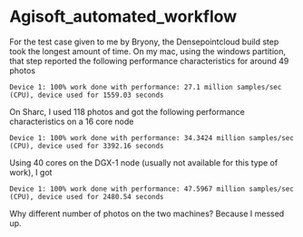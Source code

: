 # Agisoft_automated_workflow

For the test case given to me by Bryony, the Densepointcloud build step took the longest amount of time.
On my mac, using the windows partition, that step reported the following performance characteristics for around 49 photos

```
Device 1: 100% work done with performance: 27.1 million samples/sec (CPU), device used for 1559.03 seconds
```

On Sharc, I used 118 photos and got the following performance characteristics on a  16 core node

```
Device 1: 100% work done with performance: 34.3424 million samples/sec (CPU), device used for 3392.16 seconds
```

Using 40 cores on the DGX-1 node (usually not available for this type of work), I got

```
Device 1: 100% work done with performance: 47.5967 million samples/sec (CPU), device used for 2480.54 seconds
```

Why different number of photos on the two machines? Because I messed up.
